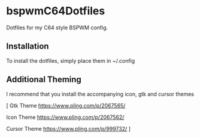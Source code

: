 # bspwmC64Dotfiles
Dotfiles for my C64 style BSPWM config.

## Installation
To install the dotfiles, simply place them in ~/.config

## Additional Theming
I recommend that you install the accompanying icon, gtk and cursor themes

[
Gtk Theme
https://www.pling.com/p/2067565/

Icon Theme
https://www.pling.com/p/2067562/

Cursor Theme
https://www.pling.com/p/999732/
]
